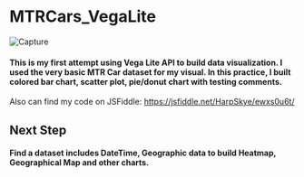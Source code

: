 # MTRCars_VegaLite
![Capture](https://user-images.githubusercontent.com/51896051/201175534-6aa8f488-4694-4874-86fb-b7c5db0eb004.PNG)

#### This is my first attempt using Vega Lite API to build data visualization. I used the very basic MTR Car dataset for my visual. In this practice, I built colored bar chart, scatter plot, pie/donut chart with testing comments.
Also can find my code on JSFiddle: https://jsfiddle.net/HarpSkye/ewxs0u6t/
## Next Step
#### Find a dataset includes DateTime, Geographic data to build Heatmap, Geographical Map and other charts. 
